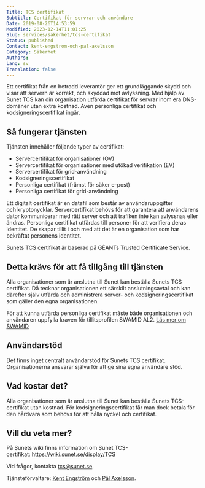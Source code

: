 ```yaml
---
Title: TCS certifikat
Subtitle: Certifikat för servrar och användare
Date: 2019-08-26T14:53:59
Modified: 2023-12-14T11:01:25
Slug: services/sakerhet/tcs-certifikat
Status: published
Contact: kent-engstrom-och-pal-axelsson
Category: Säkerhet
Authors: 
Lang: sv
Translation: false
---
```


Ett certifikat från en betrodd leverantör ger ett grundläggande skydd och visar att servern är korrekt, och skyddad mot avlyssning. Med hjälp av Sunet TCS kan din organisation utfärda certifikat för servrar inom era DNS-domäner utan extra kostnad. Även personliga certifikat och kodsigneringscertifikat ingår.

## Så fungerar tjänsten

Tjänsten innehåller följande typer av certifikat:

* Servercertifikat för organisationer (OV)
* Servercertifikat för organisationer med utökad verifikation (EV)
* Servercertifikat för grid-användning
* Kodsigneringscertifikat
* Personliga certifikat (främst för säker e-post)
* Personliga certifikat för grid-användning

Ett digitalt certifikat är en datafil som består av användaruppgifter och kryptonycklar. Servercertifikat behövs för att garantera att användarens dator kommunicerar med rätt server och att trafiken inte kan avlyssnas eller ändras. Personliga certifikat utfärdas till personer för att verifiera deras identitet. De skapar tillit i och med att det är en organisation som har bekräftat personens identitet.

Sunets TCS certifikat är baserad på GÉANTs Trusted Certificate Service.

## Detta krävs för att få tillgång till tjänsten

Alla organisationer som är anslutna till Sunet kan beställa Sunets TCS certifikat. Då tecknar organisationen ett särskilt anslutningsavtal och kan därefter själv utfärda och administrera server- och kodsigneringscertifikat som gäller den egna organisationen.

För att kunna utfärda personliga certifikat måste både organisationen och användaren uppfylla kraven för tillitsprofilen SWAMID AL2. [Läs mer om SWAMID](http://web-wp.sunet.se/om-sunet/om-swamid/)

## Användarstöd

Det finns inget centralt användarstöd för Sunets TCS certifikat. Organisationerna ansvarar själva för att ge sina egna användare stöd.

## **Vad kostar det?**

Alla organisationer som är anslutna till Sunet kan beställa Sunets TCS-certifikat utan kostnad. För kodsigneringscertifikat får man dock betala för den hårdvara som behövs för att hålla nyckel och certifikat.

## Vill du veta mer?

På Sunets wiki finns information om Sunet TCS-certifikat: <https://wiki.sunet.se/display/TCS>

Vid frågor, kontakta [tcs@sunet.se](mailto:tcs@sunet.se).

Tjänsteförvaltare: [Kent Engström](mailto:kent@nsc.liu.se) och [Pål Axelsson](mailto:pax@sunet.se).

